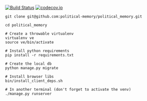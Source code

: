 [![Build Status](https://travis-ci.org/political-memory/political_memory.svg?branch=master)](https://travis-ci.org/political-memory/political_memory)
[![codecov.io](https://codecov.io/github/political-memory/political_memory/coverage.svg?branch=master)](https://codecov.io/github/political-memory/political_memory?branch=master)

    git clone git@github.com:political-memory/political_memory.git

    cd political_memory

    # Create a throwable virtualenv
    virtualenv ve
    source ve/bin/activate

    # Install python requirements
    pip install -r requirements.txt

    # Create the local db
    python manage.py migrate

    # Install browser libs
    bin/install_client_deps.sh

    # In another terminal (don't forget to activate the venv)
    ./manage.py runserver
